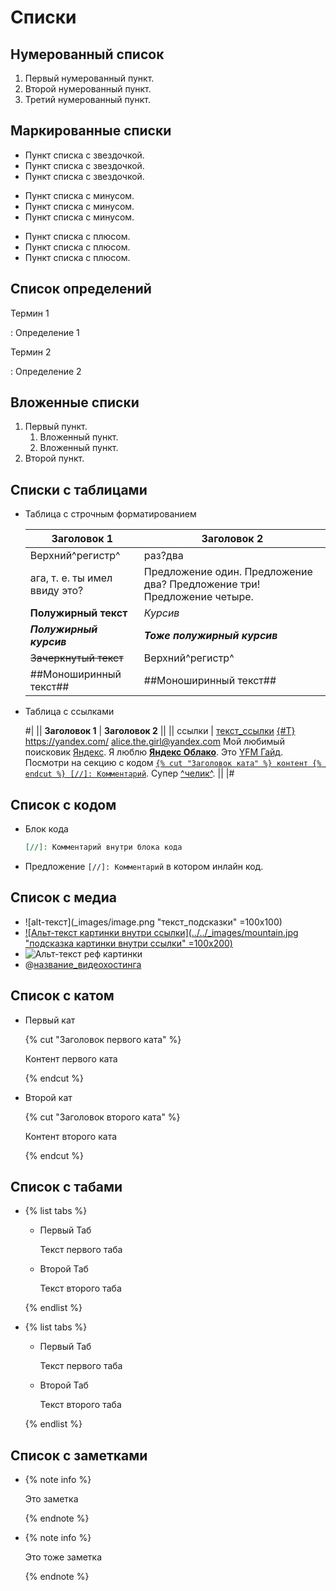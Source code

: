 # Списки

## Нумерованный список

1. Первый нумерованный пункт.
1. Второй нумерованный пункт.
1. Третий нумерованный пункт.

## Маркированные списки

* Пункт списка c звездочкой.
* Пункт списка c звездочкой.
* Пункт списка c звездочкой.

- Пункт списка с минусом.
- Пункт списка с минусом.
- Пункт списка с минусом.

+ Пункт списка с плюсом.
+ Пункт списка с плюсом.
+ Пункт списка с плюсом.

## Список определений

Термин 1

:   Определение 1

Термин 2

:   Определение 2

## Вложенные списки

1. Первый пункт.
    1. Вложенный пункт.
    1. Вложенный пункт.
1. Второй пункт.

## Списки с таблицами

- Таблица с строчным форматированием

  | Заголовок 1 | Заголовок 2 |
  | ------- | ------- |
  | Верхний\^регистр^ | раз\?два |
  | ага, т. е. ты имел ввиду это? | Предложение один. Предложение два? Предложение три! Предложение четыре. |
  | **Полужирный текст** | _Курсив_ |
  | **_Полужирный курсив_** | _**Тоже полужирный курсив**_ |
  | ~~Зачеркнутый текст~~ | Верхний^регистр^ |
  | ##Моноширинный текст## | ##Моноширинный текст## |

- Таблица с ссылками

  #|
  || **Заголовок 1** | **Заголовок 2** ||
  || ссылки |
  [текст_ссылки](ссылка "текст_подсказки")
  [{#T}](./index.md)
  <https://yandex.com/>
  <alice.the.girl@yandex.com>
  Мой любимый поисковик [Яндекс][1].
  Я люблю **[Яндекс Облако](https://cloud.yandex.com)**.
  Это [YFM Гайд](https://yadocs.tech).
  Посмотри на секцию с кодом [`{% cut "Заголовок ката" %} контент {% endcut %} [//]: Комментарий`](#code).
  Супер [^челик^](https://en.wikipedia.org/wiki/Major_Grom_(2017_film)). ||
  |#

## Список с кодом

- Блок кода
  ```markdown
  [//]: Комментарий внутри блока кода
  ```
- Предложение `[//]: Комментарий` в котором инлайн код.

## Список с медиа

- ![alt-текст](_images/image.png "текст_подсказки" =100x100)
- [![Альт-текст картинки внутри ссылки](../../_images/mountain.jpg "подсказка картинки внутри ссылки" =100x200)](https://yandex.com/images/search?text=mountain)
- ![Альт-текст реф картинки][image1]
- @[название_видеохостинга](video_id)

## Список с катом

- Первый кат

  {% cut "Заголовок первого ката" %}

  Контент первого ката

  {% endcut %}

- Второй кат

  {% cut "Заголовок второго ката" %}

  Контент второго ката

  {% endcut %}

## Список с табами

- {% list tabs %}

  - Первый Таб

    Текст первого таба

  - Второй Таб

    Текст второго таба

  {% endlist %}
- {% list tabs %}

  - Первый Таб

    Текст первого таба

  - Второй Таб

    Текст второго таба

  {% endlist %}

## Список с заметками

- {% note info %}

  Это заметка

  {% endnote %}
- {% note info %}

  Это тоже заметка

  {% endnote %}

[1]: https://yandex.com/ "Лучший поисковик"
[image1]: ../../_images/mountain.jpg "подсказка реф картинки"
